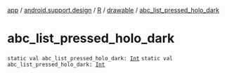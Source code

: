 [app](../../../index.md) / [android.support.design](../../index.md) / [R](../index.md) / [drawable](index.md) / [abc_list_pressed_holo_dark](.)

# abc_list_pressed_holo_dark

`static val abc_list_pressed_holo_dark: `[`Int`](https://kotlinlang.org/api/latest/jvm/stdlib/kotlin/-int/index.html)
`static val abc_list_pressed_holo_dark: `[`Int`](https://kotlinlang.org/api/latest/jvm/stdlib/kotlin/-int/index.html)